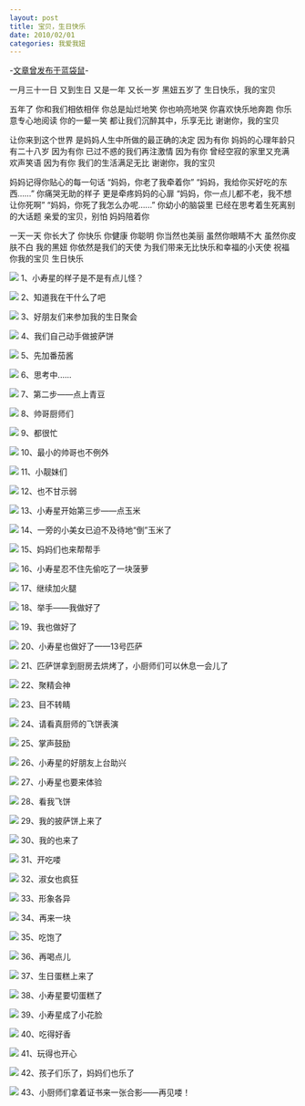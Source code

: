 ```yaml
---
layout: post
title: 宝贝，生日快乐
date: 2010/02/01
categories: 我爱我妞
---
```


-[文章曾发布于蓝袋鼠](http://landaishu.hi2net.com/home/blog_read.asp?id=4175&blogid=81719)-





一月三十一日
又到生日
又是一年
又长一岁
黑妞五岁了
生日快乐，我的宝贝

五年了
你和我们相依相伴
你总是灿烂地笑
你也响亮地哭
你喜欢快乐地奔跑
你乐意专心地阅读
你的一颦一笑
都让我们沉醉其中，乐享无比
谢谢你，我的宝贝

让你来到这个世界
是妈妈人生中所做的最正确的决定
因为有你
妈妈的心理年龄只有二十八岁
因为有你
已过不惑的我们再注激情
因为有你
曾经空寂的家里又充满欢声笑语
因为有你
我们的生活满足无比
谢谢你，我的宝贝

妈妈记得你贴心的每一句话
“妈妈，你老了我牵着你”
“妈妈，我给你买好吃的东西……”
你痛哭无助的样子
更是牵疼妈妈的心扉
“妈妈，你一点儿都不老，我不想让你死啊”
“妈妈，你死了我怎么办呢......”
你幼小的脑袋里
已经在思考着生死离别的大话题
亲爱的宝贝，别怕
妈妈陪着你

一天一天
你长大了
你快乐
你健康
你聪明
你当然也美丽
虽然你眼睛不大
虽然你皮肤不白
我的黑妞
你依然是我们的天使
为我们带来无比快乐和幸福的小天使
祝福你我的宝贝
生日快乐

![](http://heiniuniu-static.wusisu.com/heiniuniu_uploads/upload20083/20102142945145.jpg)
1、小寿星的样子是不是有点儿怪？

![](http://heiniuniu-static.wusisu.com/heiniuniu_uploads/upload20083/20102143336757.jpg)
2、知道我在干什么了吧

![](http://heiniuniu-static.wusisu.com/heiniuniu_uploads/upload20083/20102143543701.jpg)
3、好朋友们来参加我的生日聚会

![](http://heiniuniu-static.wusisu.com/heiniuniu_uploads/upload20083/2010214439572.jpg)
4、我们自己动手做披萨饼

![](http://heiniuniu-static.wusisu.com/heiniuniu_uploads/upload20083/20102145118936.jpg)
5、先加番茄酱

![](http://heiniuniu-static.wusisu.com/heiniuniu_uploads/upload20083/20102145957917.jpg)
6、思考中......

![](http://heiniuniu-static.wusisu.com/heiniuniu_uploads/upload20083/2010215338285.jpg)
7、第二步——点上青豆

![](http://heiniuniu-static.wusisu.com/heiniuniu_uploads/upload20083/201021575732.jpg)
8、帅哥厨师们

![](http://heiniuniu-static.wusisu.com/heiniuniu_uploads/upload20083/2010215814440.jpg)
9、都很忙

![](http://heiniuniu-static.wusisu.com/heiniuniu_uploads/upload20083/2010215833659.jpg)
10、最小的帅哥也不例外

![](http://heiniuniu-static.wusisu.com/heiniuniu_uploads/upload20083/2010215133646.jpg)
11、小靓妹们

![](http://heiniuniu-static.wusisu.com/heiniuniu_uploads/upload20083/2010215143602.jpg)
12、也不甘示弱

![](http://heiniuniu-static.wusisu.com/heiniuniu_uploads/upload20083/2010215172498.jpg)
13、小寿星开始第三步——点玉米

![](http://heiniuniu-static.wusisu.com/heiniuniu_uploads/upload20083/2010215182563.jpg)
14、一旁的小美女已迫不及待地“倒”玉米了

![](http://heiniuniu-static.wusisu.com/heiniuniu_uploads/upload20083/20102152058990.jpg)
15、妈妈们也来帮帮手

![](http://heiniuniu-static.wusisu.com/heiniuniu_uploads/upload20083/20102152229928.jpg)
16、小寿星忍不住先偷吃了一块菠萝

![](http://heiniuniu-static.wusisu.com/heiniuniu_uploads/upload20083/2010215244905.jpg)
17、继续加火腿

![](http://heiniuniu-static.wusisu.com/heiniuniu_uploads/upload20083/20102152717375.jpg)
18、举手——我做好了

![](http://heiniuniu-static.wusisu.com/heiniuniu_uploads/upload20083/2010215287611.jpg)
19、我也做好了

![](http://heiniuniu-static.wusisu.com/heiniuniu_uploads/upload20083/20102152949235.jpg)
20、小寿星也做好了——13号匹萨

![](http://heiniuniu-static.wusisu.com/heiniuniu_uploads/upload20083/20102153349458.jpg)
21、匹萨饼拿到厨房去烘烤了，小厨师们可以休息一会儿了

![](http://heiniuniu-static.wusisu.com/heiniuniu_uploads/upload20083/20102153919168.jpg)
22、聚精会神

![](http://heiniuniu-static.wusisu.com/heiniuniu_uploads/upload20083/2010215409390.jpg)
23、目不转睛

![](http://heiniuniu-static.wusisu.com/heiniuniu_uploads/upload20083/2010215453204.jpg)
24、请看真厨师的飞饼表演

![](http://heiniuniu-static.wusisu.com/heiniuniu_uploads/upload20083/20102154610778.jpg)
25、掌声鼓励

![](http://heiniuniu-static.wusisu.com/heiniuniu_uploads/upload20083/20102155145605.jpg)
26、小寿星的好朋友上台助兴

![](http://heiniuniu-static.wusisu.com/heiniuniu_uploads/upload20083/20102155236594.jpg)
27、小寿星也要来体验

![](http://heiniuniu-static.wusisu.com/heiniuniu_uploads/upload20083/20102155416796.jpg)
28、看我飞饼

![](http://heiniuniu-static.wusisu.com/heiniuniu_uploads/upload20083/2010215596180.jpg)
29、我的披萨饼上来了

![](http://heiniuniu-static.wusisu.com/heiniuniu_uploads/upload20083/20102155939995.jpg)
30、我的也来了


![](http://heiniuniu-static.wusisu.com/heiniuniu_uploads/upload20083/2010216410373.jpg)
31、开吃喽

![](http://heiniuniu-static.wusisu.com/heiniuniu_uploads/upload20083/2010216639415.jpg)
32、淑女也疯狂

![](http://heiniuniu-static.wusisu.com/heiniuniu_uploads/upload20083/2010216152160.jpg)
33、形象各异

![](http://heiniuniu-static.wusisu.com/heiniuniu_uploads/upload20083/20102161548336.jpg)
34、再来一块

![](http://heiniuniu-static.wusisu.com/heiniuniu_uploads/upload20083/20102162359529.jpg)
35、吃饱了

![](http://heiniuniu-static.wusisu.com/heiniuniu_uploads/upload20083/20102162440426.jpg)
36、再喝点儿

![](http://heiniuniu-static.wusisu.com/heiniuniu_uploads/upload20083/20102163129663.jpg)
37、生日蛋糕上来了

![](http://heiniuniu-static.wusisu.com/heiniuniu_uploads/upload20083/20102163312477.jpg)
38、小寿星要切蛋糕了

![](http://heiniuniu-static.wusisu.com/heiniuniu_uploads/upload20083/20102163249212.jpg)
39、小寿星成了小花脸

![](http://heiniuniu-static.wusisu.com/heiniuniu_uploads/upload20083/20102164245514.jpg)
40、吃得好香

![](http://heiniuniu-static.wusisu.com/heiniuniu_uploads/upload20083/2010216428706.jpg)
41、玩得也开心

![](http://heiniuniu-static.wusisu.com/heiniuniu_uploads/upload20083/20102164544166.jpg)
42、孩子们乐了，妈妈们也乐了


![](http://heiniuniu-static.wusisu.com/heiniuniu_uploads/upload20083/20102164428359.jpg)
43、小厨师们拿着证书来一张合影——再见喽！






